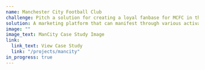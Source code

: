 ```yaml
---
name: Manchester City Football Club
challenge: Pitch a solution for creating a loyal fanbase for MCFC in the United States and making it the most beloved soccer club among Americans.
solution: A marketing platform that can manifest through various activations to connect with the variety of overlooked audiences in America by making them feel heard, seen and appreciated.
image: ""
image_text: ManCity Case Study Image
link:
  link_text: View Case Study
  link: "/projects/mancity"
in_progress: true
---
```

